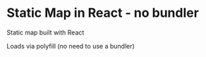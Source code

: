 # Static Map in React - no bundler

Static map built with React

Loads via polyfill (no need to use a bundler)

